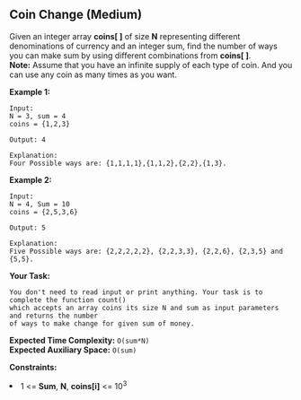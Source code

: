## Coin Change (Medium)
Given an integer array **coins[ ]** of size **N** representing different denominations of currency and an integer sum, find the number of ways you can make sum by using different combinations from **coins[ ]**.  
**Note:** Assume that you have an infinite supply of each type of coin. And you can use any coin as many times as you want.

**Example 1:**
```
Input:
N = 3, sum = 4
coins = {1,2,3}

Output: 4

Explanation: 
Four Possible ways are: {1,1,1,1},{1,1,2},{2,2},{1,3}.
```

**Example 2:**
```
Input:
N = 4, Sum = 10
coins = {2,5,3,6}

Output: 5

Explanation: 
Five Possible ways are: {2,2,2,2,2}, {2,2,3,3}, {2,2,6}, {2,3,5} and {5,5}.
```

**Your Task:**
```
You don't need to read input or print anything. Your task is to complete the function count() 
which accepts an array coins its size N and sum as input parameters and returns the number 
of ways to make change for given sum of money. 
```

**Expected Time Complexity:** ```O(sum*N)```<br>
**Expected Auxiliary Space:** ```O(sum)```

**Constraints:**
<li>1 <= <b>Sum</b>, <b>N</b>, <b>coins[i]</b> <= 10<sup>3</sup></li>
